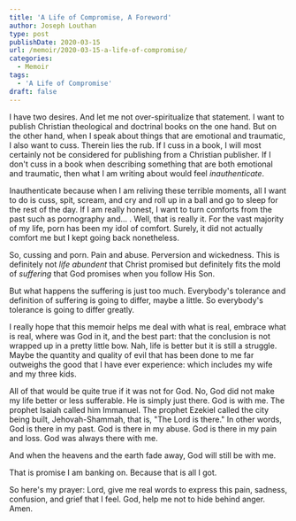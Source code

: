 ```yaml
---
title: 'A Life of Compromise, A Foreword'
author: Joseph Louthan
type: post
publishDate: 2020-03-15
url: /memoir/2020-03-15-a-life-of-compromise/
categories:
  - Memoir
tags:
  - 'A Life of Compromise'
draft: false
---
```


I have two desires. And let me not over-spiritualize that statement. I want to publish Christian theological and doctrinal books on the one hand. But on the other hand, when I speak about things that are emotional and traumatic, I also want to cuss. Therein lies the rub.  If I cuss in a book, I will most certainly not be considered for publishing from a Christian publisher. If I don't cuss in a book when describing something that are both emotional and traumatic, then what I am writing about would feel *inauthenticate*.

Inauthenticate because when I am reliving these terrible moments, all I want to do is cuss, spit, scream, and cry and roll up in a ball and go to sleep for the rest of the day. If I am really honest, I want to turn comforts from the past such as pornography and... . Well, that is really it. For the vast majority of my life, porn has been my idol of comfort. Surely, it did not actually comfort me but I kept going back nonetheless.

So, cussing and porn. Pain and abuse. Perversion and wickedness. This is definitely not *life abundent* that Christ promised but definitely fits the mold of *suffering* that God promises when you follow His Son.

But what happens the suffering is just too much. Everybody's tolerance and definition of suffering is going to differ, maybe a little. So everybody's tolerance is going to differ greatly.

I really hope that this memoir helps me deal with what is real, embrace what is real, where was God in it, and the best part: that the conclusion is not wrapped up in a pretty little bow. Nah, life is better but it is still a struggle. Maybe the quantity and quality of evil that has been done to me far outweighs the good that I have ever experience: which includes my wife and my three kids.

All of that would be quite true if it was not for God. No, God did not make my life better or less sufferable. He is simply just there. God is with me. The prophet Isaiah called him Immanuel. The prophet Ezekiel called the city being built, Jehovah-Shammah, that is, "The Lord is there." In other words, God is there in my past. God is there in my abuse. God is there in my pain and loss. God was always there with me.

And when the heavens and the earth fade away, God will still be with me.

That is promise I am banking on. Because that is all I got. 

So here's my prayer: Lord, give me real words to express this pain, sadness, confusion, and grief that I feel. God, help me not to hide behind anger. Amen.